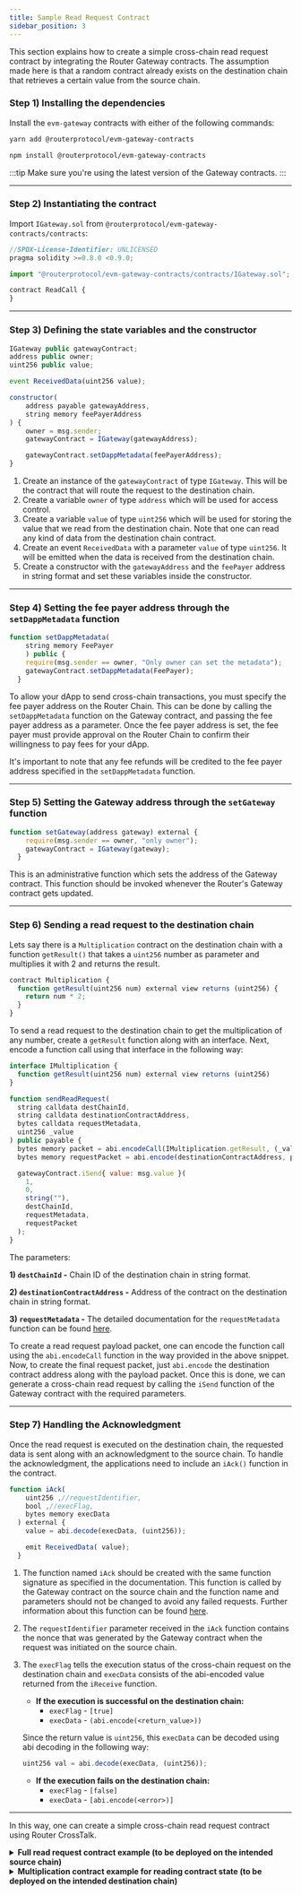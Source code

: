 ```yaml
---
title: Sample Read Request Contract
sidebar_position: 3
---
```


This section explains how to create a simple cross-chain read request contract by integrating the Router Gateway contracts. The assumption made here is that a random contract already exists on the destination chain that retrieves a certain value from the source chain.

### Step 1) Installing the dependencies

Install the `evm-gateway` contracts with either of the following commands:
```bash
yarn add @routerprotocol/evm-gateway-contracts
```

```bash
npm install @routerprotocol/evm-gateway-contracts
```

:::tip
Make sure you're using the latest version of the Gateway contracts.
:::

-------

### Step 2) Instantiating the contract

Import `IGateway.sol` from `@routerprotocol/evm-gateway-contracts/contracts`:

```javascript
//SPDX-License-Identifier: UNLICENSED
pragma solidity >=0.8.0 <0.9.0;

import "@routerprotocol/evm-gateway-contracts/contracts/IGateway.sol";

contract ReadCall {
}
```

------
### Step 3) Defining the state variables and the constructor

```javascript
IGateway public gatewayContract;
address public owner;
uint256 public value;

event ReceivedData(uint256 value);

constructor(
    address payable gatewayAddress,
    string memory feePayerAddress
) {
    owner = msg.sender;
    gatewayContract = IGateway(gatewayAddress);

    gatewayContract.setDappMetadata(feePayerAddress);
}
```

1. Create an instance of the `gatewayContract` of type `IGateway`. This will be the contract that will route the request to the destination chain.
2. Create a variable `owner` of type `address` which will be used for access control.
3. Create a variable `value` of type `uint256` which will be used for storing the value that we read from the destination chain. Note that one can read any kind of data from the destination chain contract. 
4. Create an event `ReceivedData` with a parameter `value` of type `uint256`. It will be emitted when the data is received from the destination chain.
5. Create a constructor with the `gatewayAddress` and the `feePayer` address in string format and set these variables inside the constructor.

-----

### Step 4) Setting the fee payer address through the `setDappMetadata` function

```javascript
function setDappMetadata(
    string memory FeePayer
    ) public {
    require(msg.sender == owner, "Only owner can set the metadata");
    gatewayContract.setDappMetadata(FeePayer);
  }
```

To allow your dApp to send cross-chain transactions, you must specify the fee payer address on the Router Chain. This can be done by calling the `setDappMetadata` function on the Gateway contract, and passing the fee payer address as a parameter. Once the fee payer address is set, the fee payer must provide approval on the Router Chain to confirm their willingness to pay fees for your dApp.

It's important to note that any fee refunds will be credited to the fee payer address specified in the `setDappMetadata` function.

-----

### Step 5) Setting the Gateway address through the `setGateway` function

```javascript
function setGateway(address gateway) external {
    require(msg.sender == owner, "only owner");
    gatewayContract = IGateway(gateway);
  }
```

This is an administrative function which sets the address of the Gateway contract. This function should be invoked whenever the Router's Gateway contract gets updated.


---

### Step 6) Sending a read request to the destination chain

Lets say there is a `Multiplication` contract on the destination chain with a function `getResult()` that takes a `uint256` number as parameter and multiplies it with 2 and returns the result.

```javascript
contract Multiplication {
  function getResult(uint256 num) external view returns (uint256) {
    return num * 2;
  }
}
```

To send a read request to the destination chain to get the multiplication of any number, create a `getResult` function along with an interface.
Next, encode a function call using that interface in the following way:

```javascript
interface IMultiplication {
  function getResult(uint256 num) external view returns (uint256)
}
```

```javascript
function sendReadRequest(
  string calldata destChainId,
  string calldata destinationContractAddress,
  bytes calldata requestMetadata,
  uint256 _value
) public payable {
  bytes memory packet = abi.encodeCall(IMultiplication.getResult, (_value));
  bytes memory requestPacket = abi.encode(destinationContractAddress, packet);

  gatewayContract.iSend{ value: msg.value }(
    1,
    0,
    string(""),
    destChainId,
    requestMetadata,
    requestPacket
  );
}
```

The parameters:

**1) `destChainId` -** Chain ID of the destination chain in string format.

**2) `destinationContractAddress` -** Address of the contract on the destination chain in string format.

**3) `requestMetadata` -** The detailed documentation for the `requestMetadata` function can be found [here](../idapp-functions/isend#5-requestmetadata).
  

To create a read request payload packet, one can encode the function call using the `abi.encodeCall` function in the way provided in the above snippet. Now, to create the final request packet, just `abi.encode` the destination contract address along with the payload packet. Once this is done, we can generate a cross-chain read request by calling the `iSend` function of the Gateway contract with the required parameters. 

-----

### Step 7) Handling the Acknowledgment

Once the read request is executed on the destination chain, the requested data is sent along with an acknowledgment to the source chain. To handle the acknowledgment, the applications need to include an `iAck()` function in the contract.

```javascript
function iAck(
    uint256 ,//requestIdentifier,
    bool ,//execFlag,
    bytes memory execData
  ) external {
    value = abi.decode(execData, (uint256));

    emit ReceivedData( value);
  }
```

1. The function named `iAck` should be created with the same function signature as specified in the documentation. This function is called by the Gateway contract on the source chain and the function name and parameters should not be changed to avoid any failed requests. Further information about this function can be found [here](../idapp-functions/iack).
2. The `requestIdentifier` parameter received in the `iAck` function contains the nonce that was generated by the Gateway contract when the request was initiated on the source chain.
3. The `execFlag` tells the execution status of the cross-chain request on the destination chain and `execData` consists of the abi-encoded value returned from the `iReceive` function.

   - **If the execution is successful on the destination chain:**  
      - `execFlag` - `[true]`
      - `execData` - `(abi.encode(<return_value>))`

    Since the return value is `uint256`, this `execData` can be decoded using abi decoding in the following way:

      ```javascript
      uint256 val = abi.decode(execData, (uint256));
      ```

   - **If the execution fails on the destination chain:**
      - `execFlag` - `[false]`
      - `execData` - `[abi.encode(<error>)]`

-----

In this way, one can create a simple cross-chain read request contract using Router CrossTalk.

<details>
<summary><b>Full read request contract example (to be deployed on the intended source chain)</b></summary>

```javascript
//SPDX-License-Identifier: UNLICENSED

pragma solidity ^0.8.10;

import "@routerprotocol/evm-gateway-contracts/contracts/IGateway.sol";

interface IMultiplication {
  function getResult(uint256 num) external view returns (uint256);
}

contract ReadCall {
    IGateway public gatewayContract;
    address public owner;
    uint256 public value;

    event ReceivedData( uint256 value);

    constructor(
        address payable gatewayAddress,
        string memory feePayerAddress
    ) {
        owner = msg.sender;
        gatewayContract = IGateway(gatewayAddress);

        gatewayContract.setDappMetadata(feePayerAddress);
    }

    /// @notice function to set the fee payer address on Router Chain.
    /// @param feePayerAddress address of the fee payer on Router Chain.
    function setDappMetadata(string memory feePayerAddress) external {
        require(msg.sender == owner, "only owner");
        gatewayContract.setDappMetadata(feePayerAddress);
    }

    /// @notice function to set the Router Gateway Contract.
    /// @param gateway address of the Gateway contract.
    function setGateway(address gateway) external {
        require(msg.sender == owner, "only owner");
        gatewayContract = IGateway(gateway);
    }

    /// @notice function to get the request metadata to be used while initiating cross-chain request
    /// @return requestMetadata abi-encoded metadata according to source and destination chains
    function getRequestMetadata(
      uint64 destGasLimit,
      uint64 destGasPrice,
      uint64 ackGasLimit,
      uint64 ackGasPrice,
      uint128 relayerFees,
      uint8 ackType,
      bool isReadCall,
      bytes memory asmAddress
      ) public pure returns (bytes memory) {
      bytes memory requestMetadata = abi.encodePacked(
          destGasLimit,
          destGasPrice,
          ackGasLimit,
          ackGasPrice,
          relayerFees,
          ackType,
          isReadCall,
          asmAddress
      );
      return requestMetadata;
    }

    function sendReadRequest(
        string calldata destChainId,
        string calldata destinationContractAddress,
        bytes calldata requestMetadata,
        uint256 _value
    ) public payable {
        bytes memory packet = abi.encodeCall(IMultiplication.getResult, (_value));
        bytes memory requestPacket = abi.encode(destinationContractAddress, packet);

        gatewayContract.iSend{ value: msg.value }(
          1,
          0,
          string(""),
          destChainId,
          requestMetadata,
          requestPacket
        );
    }

    function iAck(
      uint256 ,//requestIdentifier,
      bool ,//execFlag,
      bytes memory execData
    ) external {
      value = abi.decode(execData, (uint256));

      emit ReceivedData( value);
    }
}

```

</details>

<details>
<summary><b>Multiplication contract example for reading contract state (to be deployed on the intended destination chain)</b></summary>

```javascript
//SPDX-License-Identifier: UNLICENSED

pragma solidity ^0.8.10;
import "./IMultiplication.sol";

contract Multiplication {
    function getResult(uint256 num) external view returns (uint256) {
      return num * 2;
    }
}
```

</details>
